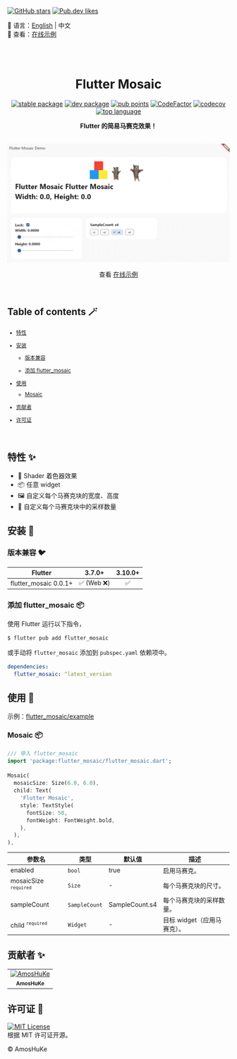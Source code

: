[![GitHub stars](https://img.shields.io/github/stars/amoshuke/flutter_mosaic?style=social&logo=github&logoColor=1F2328&label=stars)](https://github.com/amoshuke/flutter_mosaic)
[![Pub.dev likes](https://img.shields.io/pub/likes/flutter_mosaic?style=social&logo=flutter&logoColor=168AFD&label=likes)](https://pub.dev/packages/flutter_mosaic)

📓 语言：[English](README.md) | 中文  
🎁 查看：[在线示例][]  

<br/><br/>

<h1 align="center">Flutter Mosaic</h1>

<p align="center">
  <a href="https://pub.dev/packages/flutter_mosaic"><img src="https://img.shields.io/pub/v/flutter_mosaic?color=3e4663&label=%E7%A8%B3%E5%AE%9A%E7%89%88&logo=flutter" alt="stable package" /></a>
  <a href="https://pub.dev/packages/flutter_mosaic"><img src="https://img.shields.io/pub/v/flutter_mosaic?color=3e4663&label=%E5%BC%80%E5%8F%91%E7%89%88&logo=flutter&include_prereleases" alt="dev package" /></a>
  <a href="https://pub.dev/packages/flutter_mosaic/score"><img src="https://img.shields.io/pub/points/flutter_mosaic?color=2E8B57&label=%E5%88%86%E6%95%B0&logo=flutter" alt="pub points" /></a>
  <a href="https://www.codefactor.io/repository/github/amoshuke/flutter_mosaic"><img src="https://img.shields.io/codefactor/grade/github/amoshuke/flutter_mosaic?color=0CAB6B&label=%E4%BB%A3%E7%A0%81%E8%B4%A8%E9%87%8F&logo=codefactor" alt="CodeFactor" /></a>
  <a href="https://codecov.io/gh/amoshuke/flutter_mosaic"><img src="https://img.shields.io/codecov/c/github/amoshuke/flutter_mosaic?label=%E6%B5%8B%E8%AF%95%E8%A6%86%E7%9B%96&logo=codecov" alt="codecov" /></a>
  <a href="https://pub.dev/packages/flutter_mosaic"><img src="https://img.shields.io/github/languages/top/amoshuke/flutter_mosaic?color=00B4AB" alt="top language" /></a>
</p>

<p align="center">
  <strong >Flutter 的简易马赛克效果！</strong>
</p>

<br/>

<div align="center">
  <img alt="preview1.gif" src="https://raw.githubusercontent.com/amoshuke/flutter_mosaic/main/README/preview1.gif" />

  查看 [在线示例][]

</div>

<br/>

## Table of contents 🪄

<sub>

- [特性](#特性-)

- [安装](#安装-)

  - [版本兼容](#版本兼容-)

  - [添加 flutter_mosaic](#添加-flutter_mosaic-)

- [使用](#使用-)

  - [Mosaic](#mosaic-)

- [贡献者](#贡献者-)

- [许可证](#许可证-)

</sub>

<br/>


## 特性 ✨  

- 👀 Shader 着色器效果
- 📦 任意 widget
- 🖼️ 自定义每个马赛克块的宽度、高度
- 🎨 自定义每个马赛克块中的采样数量


## 安装 🎯
### 版本兼容 🐦  

| Flutter               | 3.7.0+       | 3.10.0+ |  
| ---------             | :----------: | :-----: |  
| flutter_mosaic 0.0.1+ | ✅ (Web ❌) | ✅      |  


### 添加 flutter_mosaic 📦  

使用 Flutter 运行以下指令，  

```sh
$ flutter pub add flutter_mosaic
```

或手动将 `flutter_mosaic` 添加到 `pubspec.yaml` 依赖项中。  

```yaml
dependencies:
  flutter_mosaic: ^latest_version
```


## 使用 📖  

示例：[flutter_mosaic/example][]


### Mosaic 📦  

```dart
/// 导入 flutter_mosaic
import 'package:flutter_mosaic/flutter_mosaic.dart';

Mosaic(
  mosaicSize: Size(6.0, 6.0),
  child: Text(
    'Flutter Mosaic',
    style: TextStyle(
      fontSize: 50,
      fontWeight: FontWeight.bold,
    ),
  ),
),

```

| 参数名                            | 类型          | 默认值         | 描述                         |  
| ---                              | ---           | ---            | ---                         |  
| enabled                          | `bool`        | true           | 启用马赛克。                 |  
| mosaicSize <sup>`required`</sup> | `Size`        | -              | 每个马赛克块的尺寸。          |  
| sampleCount                      | `SampleCount` | SampleCount.s4 | 每个马赛克块的采样数量。      |  
| child <sup>`required`</sup>      | `Widget`      | -              | 目标 widget（应用马赛克）。   |  


## 贡献者 ✨  

<!-- readme: contributors -start -->
<table>
	<tbody>
		<tr>
            <td align="center">
                <a href="https://github.com/AmosHuKe">
                    <img src="https://avatars.githubusercontent.com/u/32262985?v=4" width="100;" alt="AmosHuKe"/>
                    <br />
                    <sub><b>AmosHuKe</b></sub>
                </a>
            </td>
		</tr>
	<tbody>
</table>
<!-- readme: contributors -end -->


## 许可证 📄  

[![MIT License](https://img.shields.io/badge/license-MIT-green)](https://github.com/amoshuke/flutter_mosaic/blob/main/LICENSE)  
根据 MIT 许可证开源。 

© AmosHuKe


[在线示例]: https://amoshuke.github.io/flutter_mosaic
[flutter_mosaic/example]: https://github.com/amoshuke/flutter_mosaic/tree/main/example
